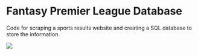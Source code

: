 # Fantasy Premier League Database
Code for scraping a sports results website and creating a SQL database to store the information.

![](https://github.com/NavierPy/fpl-database/assets/45111622/d22f5693-a6a5-4c6e-b333-41bc7aaa1bde)
